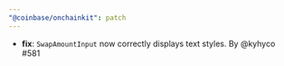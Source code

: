 ```yaml
---
"@coinbase/onchainkit": patch
---
```


- **fix**: `SwapAmountInput` now correctly displays text styles. By @kyhyco #581
